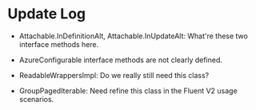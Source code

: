 # Update Log

 - Attachable.InDefinitionAlt, Attachable.InUpdateAlt: What're these two interface methods here.
 
 - AzureConfigurable interface methods are not clearly defined.
 
 - ReadableWrappersImpl: Do we really still need this class?
 
 - GroupPagedIterable: Need refine this class in the Fluent V2 usage scenarios.